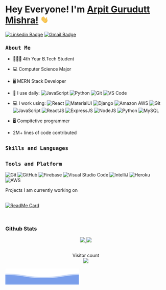 
<!--
**arpit0891/arpit0891** is a ✨ _special_ ✨ repository because its `README.md` (this file) appears on your GitHub profile.

Here are some ideas to get you started:

- 🔭 I’m currently working on ...
- 🌱 I’m currently learning ...
- 👯 I’m looking to collaborate on ...
- 🤔 I’m looking for help with ...
- 💬 Ask me about ...
- 📫 How to reach me: ...
- 😄 Pronouns: ...
- ⚡ Fun fact: ...
-->
# Hey Everyone! I'm [Arpit Gurudutt Mishra!](https://github.com/arpit0891) <img src="https://github.com/arpit0891/arpit0891/blob/main/assets/Hi.gif" width="25px">

[![Linkedin Badge](https://img.shields.io/badge/-arpit0891-blue?style=plastic&logo=Linkedin&logoColor=white&link=https://www.linkedin.com/in/arpit0891/)](https://www.linkedin.com/in/arpit0891/)
[![Gmail Badge](https://img.shields.io/badge/-arpitmishra0891@gmail.com-c14438?style=plastic&logo=Gmail&logoColor=white&link=mailto:arpitmishra0891@gmail.com)](mailto:arpitmishra0891@gmail.com)


<h3><b><samp>About Me</samp></b></h3>

- 👨🏻‍🎓 4th Year B.Tech Student
- 💻 Computer Science Major
- 🖥 MERN Stack Developer
- 🚀 I use daily:
  ![JavaScript](https://img.shields.io/badge/-JavaScript-black?style=plastic&logo=javascript)
  ![Python](https://img.shields.io/badge/-Python-8fcfd1?style=plastic&logo=Python)
  ![Git](https://img.shields.io/badge/-Git-black?style=plastic&logo=git)
  ![VS Code](https://img.shields.io/badge/-VS%20Code-007ACC?style=plastic&logo=visual-studio-code)
- 💻 I work using:
  ![React](https://img.shields.io/badge/-React-3b2e5a?style=plastic&logo=react)
  ![MaterialUI](https://img.shields.io/badge/-MatrialUI-0081CB?style=plastic&logo=material-UI)
  ![Django](https://img.shields.io/badge/-Django-092E20?style=plastic&logo=Django)
  ![Amazon AWS](https://img.shields.io/badge/Amazon%20AWS-232F3E?style=plastic&logo=amazon-aws)
  ![Git](https://img.shields.io/badge/-GitHub-181717?style=plastic&logo=github)
  ![JavaScript](https://img.shields.io/badge/JavaScript-ffcb2c?style=flat-square&logo=javascript&logoColor=white)
  ![ReactJS](https://img.shields.io/badge/ReactJS-292c33?style=flat-square&logo=react&logoColor=80d8f7)
  ![ExpressJS](https://img.shields.io/badge/ExpressJS-292c33?style=flat-square&logo=express&logoColor=90c3f9)
  ![NodeJS](https://img.shields.io/badge/NodeJS-339933?style=flat-square&logo=node.js&logoColor=80d8f7)
  ![Python](https://img.shields.io/badge/Python-3776AB?style=flat-square&logo=Python&logoColor=white)
  ![MySQL](https://img.shields.io/badge/MySQL-4479A1?style=flat-square&logo=MySQL&logoColor=white)
- 🖥 Compitetive programmer

- 2M+ lines of code contributed

##
<h3><b><samp>Skills and Languages</samp></b></h3>     




##
<h3><b><samp>Tools and Platform</samp></b></h3>

![Git](https://img.shields.io/badge/Git-F05032?style=flat-square&logo=Git&logoColor=white)
![GitHub](https://img.shields.io/badge/GitHub-181717?style=flat-square&logo=github)
![Firebase](https://img.shields.io/badge/Firebase-ffcb2c?style=flat-square&logo=Firebase&logoColor=DD1100)
![Visual Studio Code](https://img.shields.io/badge/Visual_Studio_Code-007ACC?style=flat-square&logo=Visual-Studio-Code&logoColor=white)
![IntelliJ](https://img.shields.io/badge/IntelliJ-E3445E?style=flat-square&logo=intellijidea&logoColor=white)
![Heroku](https://img.shields.io/badge/Heroku-430098?style=flat-square&logo=Heroku&logoColor=white)
![AWS](https://img.shields.io/badge/AWS-EA9836?style=flat-square&logo=amazonaws&logoColor=white) 

<summary>
  Projects I am currently working on
</summary>

<br />

[![ReadMe Card](https://github-readme-stats.vercel.app/api/pin/?username=arpit0891&repo=Plant-Disease-Detection-Web-application&show_icons=true&theme=radical&title_color=8E2DE2&text_color=fff&icon_color=8E2DE2)](https://github.com/arpit0891/Plant-Disease-Detection-Web-application)

<br />

### Github Stats
  
<p align="center">
  <a href="https://github.com/arpit0891"><span>
    <img height="48%" src="https://github-readme-stats.vercel.app/api?username=arpit0891&include_all_commits=true&count_private=true&show_icons=true&line_height=20&title_color=7A7ADB&icon_color=2234AE&text_color=D3D3D3&bg_color=0,000000,130F40"/>
    <img height="180em" src="https://github-readme-stats.vercel.app/api/top-langs/?username=Arpit0891&hide=java&layout=compact&&theme=tokyonight"/>
    </span></a>
</p>


##
<p align="center"> 
  Visitor count<br>
  <img src="https://profile-counter.glitch.me/arpit0891/count.svg" />
</p>


![](https://github.com/arpit0891/arpit0891/blob/main/assets/bottom_header.svg)
